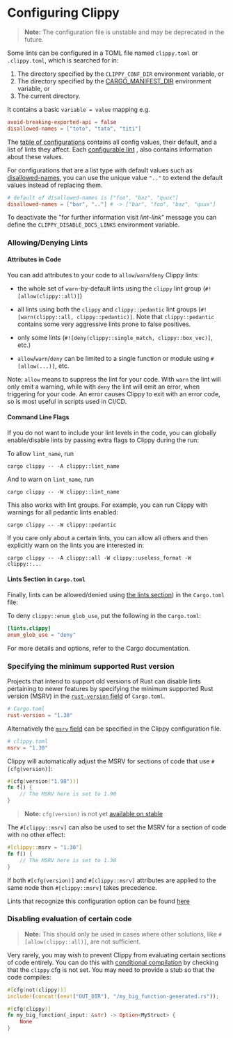 # Configuring Clippy

> **Note:** The configuration file is unstable and may be deprecated in the future.

Some lints can be configured in a TOML file named `clippy.toml` or `.clippy.toml`, which is searched for in:

1. The directory specified by the `CLIPPY_CONF_DIR` environment variable, or
2. The directory specified by the
[CARGO_MANIFEST_DIR](https://doc.rust-lang.org/cargo/reference/environment-variables.html) environment variable, or
3. The current directory.

It contains a basic `variable = value` mapping e.g.

```toml
avoid-breaking-exported-api = false
disallowed-names = ["toto", "tata", "titi"]
```

The [table of configurations](./lint_configuration.md)
contains all config values, their default, and a list of lints they affect.
Each [configurable lint](https://rust-lang.github.io/rust-clippy/master/index.html#Configuration)
, also contains information about these values.

For configurations that are a list type with default values such as
[disallowed-names](https://rust-lang.github.io/rust-clippy/master/index.html#disallowed_names),
you can use the unique value `".."` to extend the default values instead of replacing them.

```toml
# default of disallowed-names is ["foo", "baz", "quux"]
disallowed-names = ["bar", ".."] # -> ["bar", "foo", "baz", "quux"]
```

To deactivate the "for further information visit *lint-link*" message you can define the `CLIPPY_DISABLE_DOCS_LINKS`
environment variable.

### Allowing/Denying Lints

#### Attributes in Code

You can add attributes to your code to `allow`/`warn`/`deny` Clippy lints:

* the whole set of `warn`-by-default lints using the `clippy` lint group (`#![allow(clippy::all)]`)

* all lints using both the `clippy` and `clippy::pedantic` lint groups (`#![warn(clippy::all, clippy::pedantic)]`. Note
  that `clippy::pedantic` contains some very aggressive lints prone to false positives.

* only some lints (`#![deny(clippy::single_match, clippy::box_vec)]`, etc.)

* `allow`/`warn`/`deny` can be limited to a single function or module using `#[allow(...)]`, etc.

Note: `allow` means to suppress the lint for your code. With `warn` the lint will only emit a warning, while with `deny`
the lint will emit an error, when triggering for your code. An error causes Clippy to exit with an error code, so is
most useful in scripts used in CI/CD.

#### Command Line Flags

If you do not want to include your lint levels in the code, you can globally enable/disable lints by passing extra flags
to Clippy during the run:

To allow `lint_name`, run

```terminal
cargo clippy -- -A clippy::lint_name
```

And to warn on `lint_name`, run

```terminal
cargo clippy -- -W clippy::lint_name
```

This also works with lint groups. For example, you can run Clippy with warnings for all pedantic lints enabled:

```terminal
cargo clippy -- -W clippy::pedantic
```

If you care only about a certain lints, you can allow all others and then explicitly warn on the lints you are
interested in:

```terminal
cargo clippy -- -A clippy::all -W clippy::useless_format -W clippy::...
```

#### Lints Section in `Cargo.toml`

Finally, lints can be allowed/denied using [the lints
section](https://doc.rust-lang.org/nightly/cargo/reference/manifest.html#the-lints-section)) in the `Cargo.toml` file:

To deny `clippy::enum_glob_use`, put the following in the `Cargo.toml`:

```toml
[lints.clippy]
enum_glob_use = "deny"
```

For more details and options, refer to the Cargo documentation.

### Specifying the minimum supported Rust version

Projects that intend to support old versions of Rust can disable lints pertaining to newer features by
specifying the minimum supported Rust version (MSRV) in the [`rust-version` field](https://doc.rust-lang.org/cargo/reference/rust-version.html)
of `Cargo.toml`.

```toml
# Cargo.toml
rust-version = "1.30"
```

Alternatively the [`msrv` field](https://doc.rust-lang.org/clippy/lint_configuration.html#msrv) can be specified in the
Clippy configuration file.

```toml
# clippy.toml
msrv = "1.30"
```

Clippy will automatically adjust the MSRV for sections of code that use `#[cfg(version)]`:

```rust
#[cfg(version("1.90"))]
fn f() {
    // The MSRV here is set to 1.90
}
```

> **Note:** `cfg(version)` is not yet [available on stable](https://github.com/rust-lang/rust/pull/141766)

The `#[clippy::msrv]` can also be used to set the MSRV for a section of code with no other effect:

```rust
#[clippy::msrv = "1.30"]
fn f() {
    // The MSRV here is set to 1.30
}
```

If both `#[cfg(version)]` and `#[clippy::msrv]` attributes are applied to the same node then `#[clippy::msrv]` takes
precedence.

Lints that recognize this configuration option can be
found [here](https://rust-lang.github.io/rust-clippy/master/index.html#msrv)

### Disabling evaluation of certain code

> **Note:** This should only be used in cases where other solutions, like `#[allow(clippy::all)]`, are not sufficient.

Very rarely, you may wish to prevent Clippy from evaluating certain sections of code entirely. You can do this with
[conditional compilation](https://doc.rust-lang.org/reference/conditional-compilation.html) by checking that the
`clippy` cfg is not set. You may need to provide a stub so that the code compiles:

```rust
#[cfg(not(clippy))]
include!(concat!(env!("OUT_DIR"), "/my_big_function-generated.rs"));

#[cfg(clippy)]
fn my_big_function(_input: &str) -> Option<MyStruct> {
    None
}
```
